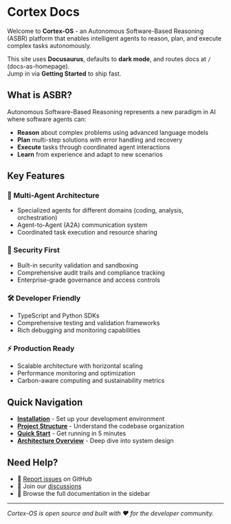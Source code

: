 # Cortex Docs

Welcome to **Cortex-OS** - an Autonomous Software-Based Reasoning (ASBR) platform that enables intelligent agents to reason, plan, and execute complex tasks autonomously.

This site uses **Docusaurus**, defaults to **dark mode**, and routes docs at `/` (docs-as-homepage).  
Jump in via **Getting Started** to ship fast.

## What is ASBR?

Autonomous Software-Based Reasoning represents a new paradigm in AI where software agents can:

- **Reason** about complex problems using advanced language models
- **Plan** multi-step solutions with error handling and recovery
- **Execute** tasks through coordinated agent interactions
- **Learn** from experience and adapt to new scenarios

## Key Features

### 🤖 Multi-Agent Architecture

- Specialized agents for different domains (coding, analysis, orchestration)
- Agent-to-Agent (A2A) communication system
- Coordinated task execution and resource sharing

### 🔐 Security First

- Built-in security validation and sandboxing
- Comprehensive audit trails and compliance tracking
- Enterprise-grade governance and access controls

### 🛠️ Developer Friendly

- TypeScript and Python SDKs
- Comprehensive testing and validation frameworks
- Rich debugging and monitoring capabilities

### ⚡ Production Ready

- Scalable architecture with horizontal scaling
- Performance monitoring and optimization
- Carbon-aware computing and sustainability metrics

## Quick Navigation

- **[Installation](./getting-started/installation)** - Set up your development environment
- **[Project Structure](./getting-started/structure)** - Understand the codebase organization
- **[Quick Start](./getting-started/quick-start)** - Get running in 5 minutes
- **[Architecture Overview](./architecture/overview)** - Deep dive into system design

## Need Help?

- 🐛 [Report issues](https://github.com/jamiescottcraik/Cortex-OS/issues) on GitHub
- 💬 Join our [discussions](https://github.com/jamiescottcraik/Cortex-OS/discussions)
- 📖 Browse the full documentation in the sidebar

---

_Cortex-OS is open source and built with ❤️ for the developer community._
